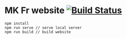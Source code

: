 # MK Fr website [![Build Status](https://travis-ci.org/zekth/mkfr.svg?branch=master)](https://travis-ci.org/zekth/mkfr)

```
npm install
npm run serve // serve local server
npm run build // build website
```
